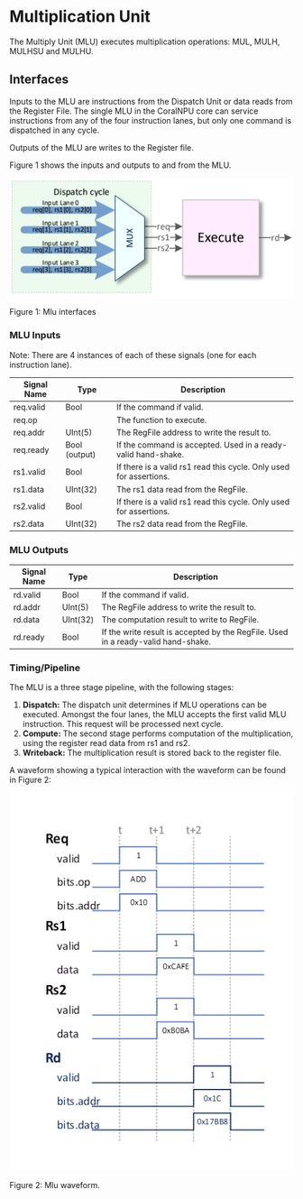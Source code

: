 # Multiplication Unit

The Multiply Unit (MLU) executes multiplication operations: MUL, MULH, MULHSU
and MULHU.

## Interfaces

Inputs to the MLU are instructions from the Dispatch Unit or data reads from the
Register File. The single MLU in the CoralNPU core can service instructions from
any of the four instruction lanes, but only one command is dispatched in any
cycle.

Outputs of the MLU are writes to the Register file.

Figure 1 shows the inputs and outputs to and from the MLU.

![image](../images/mlu_interfaces.png)

Figure 1: Mlu interfaces

### MLU Inputs

Note: There are 4 instances of each of these signals (one for each instruction
lane).

| Signal Name  | Type          | Description                                                        |
| ------------ | ------------- | ------------------------------------------------------------------ |
| req.valid    | Bool          | If the command if valid.                                           |
| req.op       |               | The function to execute.                                           |
| req.addr     | UInt(5)       | The RegFile address to write the result to.                        |
| req.ready    | Bool (output) | If the command is accepted. Used in a ready-valid hand-shake.      |
| rs1.valid    | Bool          | If there is a valid rs1 read this cycle. Only used for assertions. |
| rs1.data     | UInt(32)      | The rs1 data read from the RegFile.                                |
| rs2.valid    | Bool          | If there is a valid rs1 read this cycle. Only used for assertions. |
| rs2.data     | UInt(32)      | The rs2 data read from the RegFile.                                |

### MLU Outputs

| Signal Name | Type     | Description                                                                       |
| ----------- | -------- | --------------------------------------------------------------------------------- |
| rd.valid    | Bool     | If the command if valid.                                                          |
| rd.addr     | UInt(5)  | The RegFile address to write the result to.                                       |
| rd.data     | UInt(32) | The computation result to write to RegFile.                                       |
| rd.ready    | Bool     | If the write result is accepted by the RegFile. Used in a ready-valid hand-shake. |

### Timing/Pipeline

The MLU is a three stage pipeline, with the following stages:

1. **Dispatch:** The dispatch unit determines if MLU operations can be executed.
Amongst the four lanes, the MLU accepts the first valid MLU instruction. This
request will be processed next cycle.
2. **Compute:** The second stage performs computation of the multiplication,
using the register read data from rs1 and rs2.
2. **Writeback:** The multiplication result is stored back to the register file.

A waveform showing a typical interaction with the waveform can be found in
Figure 2:

![image](../images/mlu_waveform.png)

Figure 2: Mlu waveform.
